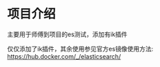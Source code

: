 # 项目介绍

主要用于师傅到项目的es测试，添加有ik插件

仅仅添加了ik插件，其余使用参见官方es镜像使用方法: https://hub.docker.com/_/elasticsearch/

